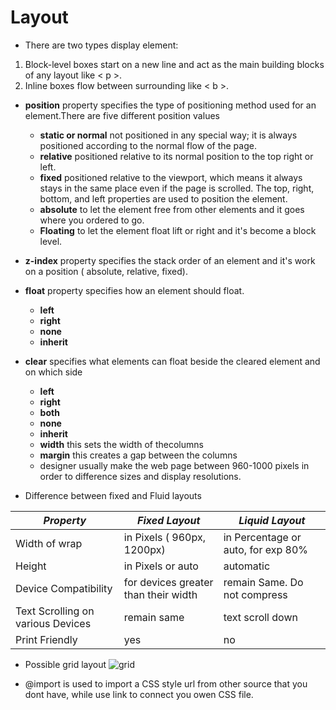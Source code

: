 # Layout
* There are two types display element:
1. Block-level boxes start on a new line and act as the main building blocks of any layout like &lt; p &gt;.
2. Inline boxes flow between surrounding like &lt; b &gt;.
* **position** property specifies the type of positioning method used for an element.There are five different position values
  - **static or normal** not positioned in any special way; it is always positioned according to the normal flow of the page.
  - **relative** positioned relative to its normal position to the top right or left.
  - **fixed** positioned relative to the viewport, which means it always stays in the same place even if the page is scrolled. The top, right, bottom, and left properties are used to position the element.
  - **absolute** to let the element free from other elements and it goes where you ordered to go.
  - **Floating** to let the element float lift or right and it's become a block level.
* **z-index** property specifies the stack order of an element and it's work on a position ( absolute,  relative, fixed).
* **float** property specifies how an element should float.
  - **left**
  - **right**
  - **none**
  - **inherit**
* **clear** specifies what elements can float beside the cleared element and on which side
  - **left**
  - **right**
  - **both**
  - **none**
  - **inherit**
  * **width** this sets the width of thecolumns
  * **margin** this creates a gap between the columns
  * designer usually make the web page between 960-1000 pixels in order to difference sizes and display resolutions.

 * Difference between fixed and Fluid layouts
 
 | ***Property*** | ***Fixed Layout*** | ***Liquid Layout*** |
 |----------------|--------------------|---------------------|
 | Width of wrap | in Pixels ( 960px, 1200px) | in Percentage or auto, for exp 80% |
 | Height | in Pixels or auto | automatic |
 | Device Compatibility | for devices greater than their width | remain Same. Do not compress |
 | Text Scrolling on various Devices | remain same | text scroll down |
 | Print Friendly | yes | no |
 
 * Possible grid layout 
 ![grid](https://res.cloudinary.com/practicaldev/image/fetch/s--hRu0qmjc--/c_limit%2Cf_auto%2Cfl_progressive%2Cq_auto%2Cw_880/https://raw.githubusercontent.com/ltephanysopez/intro-to-web-dev/master/docs/images/css-grid-layout.png)
 
 * @import is used to import a CSS style url from other source that you dont have, while use link to connect you owen CSS file.
